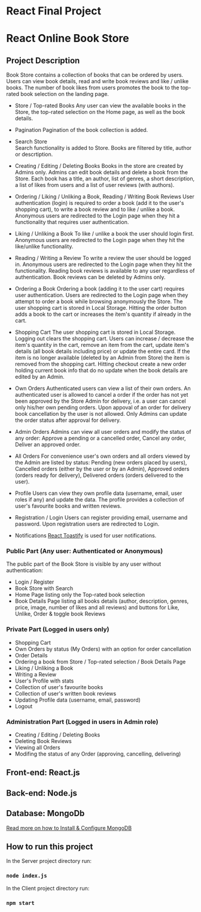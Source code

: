 # React Final Project

# React Online Book Store

## Project Description

Book Store contains a collection of books that can be ordered by users. Users can view book details, read and write book reviews and like / unlike books. The number of book likes from users promotes the book to the top-rated book selection on the landing page.

- Store / Top-rated Books
  Any user can view the available books in the Store, the top-rated selection on the Home page, as well as the book details.

- Pagination
  Pagination of the book collection is added.

- Search Store  
  Search functionality is added to Store. Books are filtered by title, author or descrtiption.

- Creating / Editing / Deleting Books
  Books in the store are created by Admins only. Admins can edit book details and delete a book from the Store. Each book has a title, an author, list of genres, a short description, a list of likes from users and a list of user reviews (with authors).

- Ordering / Liking / Unliking a Book, Reading / Writing Book Reviews
  User authentication (login) is required to order a book (add it to the user's shopping cart), to write a book review and to like / unlike a book. Anonymous users are redirected to the Login page when they hit a functionality that requires user authentication.

- Liking / Unliking a Book
  To like / unlike a book the user should login first. Anonymous users are redirected to the Login page when they hit the like/unlike functionality.

- Reading / Writing a Review
  To write a review the user should be logged in. Anonymous users are redirected to the Login page when they hit the functionality. Reading book reviews is available to any user regardless of authentication. Book reviews can be deleted by Admins only.

- Ordering a Book
  Ordering a book (adding it to the user cart) requires user authentication. Users are redirected to the Login page when they attempt to order a book while browsing anonymously the Store. The user shopping cart is stored in Local Storage. Hitting the order button adds a book to the cart or increases the item's quantity if already in the cart.

- Shopping Cart
  The user shopping cart is stored in Local Storage. Logging out clears the shopping cart. Users can increase / decrease the item's quantity in the cart, remove an item from the cart, update item's details (all book details including price) or update the entire card. If the item is no longer available (deleted by an Admin from Store) the item is removed from the shopping cart. Hitting checkout create a new order holding current book info that do no update when the book details are edited by an Admin.

- Own Orders
  Authenticated users can view a list of their own orders. An authenticated user is allowed to cancel a order if the order has not yet been approved by the Store Admin for delivery, i.e. a user can cancel only his/her own pending orders. Upon appoval of an order for delivery book cancellation by the user is not allowed. Only Admins can update the order status after approval for delivery.

- Admin Orders
  Admins can view all user orders and modify the status of any order: Approve a pending or a cancelled order, Cancel any order, Deliver an approved order.

- All Orders
  For convenience user's own orders and all orders viewed by the Admin are listed by status: Pending (new orders placed by users), Cancelled orders (either by the user or by an Admin), Approved orders (orders ready for delivery), Delivered orders (orders delivered to the user).

- Profile
  Users can view they own profile data (username, email, user roles if any) and update the data. The profile provides a collection of user's favourite books and written reviews.

- Registration / Login
  Users can register providing email, username and password. Upon registration users are redirected to Login.

- Notifications
  [React Toastify](https://fkhadra.github.io/react-toastify/) is used for user notifications.

### Public Part (Any user: Authenticated or Anonymous)

The public part of the Book Store is visible by any user without authentication:

- Login / Register
- Book Store with Search
- Home Page listing only the Top-rated book selection
- Book Details Page listing all books details (author, description, genres, price, image, number of likes and all reviews) and buttons for Like, Unlike, Order & toggle book Reviews

### Private Part (Logged in users only)

- Shopping Cart
- Own Orders by status (My Orders) with an option for order cancellation
- Order Details
- Ordering a book from Store / Top-rated selection / Book Details Page
- Liking / Unliking a Book
- Writing a Review
- User's Profile with stats
- Collection of user's favourite books
- Collection of user's written book reviews
- Updating Profile data (username, email, password)
- Logout

### Administration Part (Logged in users in Admin role)

- Creating / Editing / Deleting Books
- Deleting Book Reviews
- Viewing all Orders
- Modifing the status of any Order (approving, cancelling, delivering)

## Front-end: React.js

## Back-end: Node.js

## Database: MongoDb

[Read more on how to Install & Configure MongoDB](https://docs.mongodb.com/manual/installation/)

## How to run this project

In the Server project directory run:

### `node index.js`

In the Client project directory run:

### `npm start`
